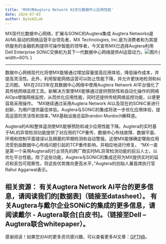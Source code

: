 ```yaml
---
title: 'MX利用Augtera Network AI优化数据中心应用性能'
date: 2024-07-03
author: ByteAILab
---
```


MX现代化数据中心网络，扩展与SONiC的Augtera集成
Augtera Networks是AI/ML驱动的网络运营平台领先者，MX Technologies, Inc.是为消费者和为其提供服务的金融机构提供可操作智能的领导者，今天宣布MX已选择Augtera利用Dell Enterprise SONiC交换机为其下一代数据中心网络提供AI运营动力。![图片](https://ai-techpark.com/wp-content/uploads/2024/07/MX-Optimizes-960x540.jpg){ width=60% }

---

数据中心网络现代化将使MX能够通过增加容量提高应用体验，降低操作成本，并提高灵活性。此外，利用智能网络运营可以防止性能下降，并允许更快地检测和纠正问题。
MX在2023年在其数据中心网络中使用Augtera Network AI平台强化了其传统网络监控工具。新解决方案使MX能够通过提供预防性和自动化操作的网络AIOps增强网络监控，从而优化应用性能，同时还提供传统网络监控功能，以便更容易采用操作。
“MX继续通过采用Augtera Network AI以及现在的SONiC来进行创新，为用户提供最佳体验。Augtera与SONiC的集成将进一步优化应用体验，提高运营的灵活性和效率，”MX基础设施总监Brandon Murdoch解释道。

Augtera的AI和整体遥测使MX能够预防和减少应用性能下降。Augtera的实时基于ML的异常检测功能提供了对应用的TCP重传、数据中心布线故障、数据平面、环境和控制平面错误以及拥塞的早期检测和自动警报。这使MX能够确定哪些应用流受到由数据中心布线问题引起的TCP重传影响，并相应地进行修复。
“MX一直是第一个采用Augtera的行业领先的跨厂商实时ML异常检测功能的前沿人士，以优化平台性能。除了这些功能，Augtera与SONiC的集成还将为MX提供实时的延迟和丢包可观察性，将这些优势推向更高水平，”Augtera的创始人兼首席执行官Rahul Aggarwal表示。

相关资源：
有关Augtera Network AI平台的更多信息，请阅读我们的[数据表]（链接至datasheet）。
有关Augtera与戴尔企业SONiC的集成的更多信息，请阅读戴尔 - Augtera联合[白皮书]。（链接至Dell – Augtera联合whitepaper）。
---
感谢阅读！如果您对AI的更多资讯感兴趣，可以查看更多AI文章：[GPTNB](https://gptnb.com)。
